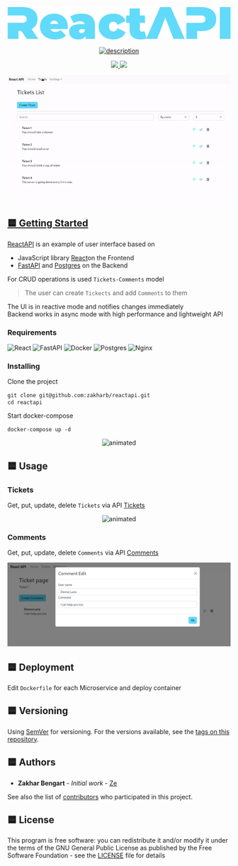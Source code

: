 <p align="center">
  <a href="https://www.linkedin.com/in/zakharb/reactapi">
  <img src="img/logo.png" alt="logo" />
</p>

<p align="center">

<a href="https://git.io/typing-svg">
  <img src="https://readme-typing-svg.herokuapp.com?font=Fira+Code&weight=600&pause=1000&color=61DAFB&center=true&width=435&lines=React+and+FastAPI;reactive+frontend+and+fast+backend" alt="description" />


</p>

<p align="center">
  <img src="https://img.shields.io/badge/version-1.0-blue" height="20"/>
  <img src="https://img.shields.io/badge/python-3.9-blue" height="20"/>
</p>


<p align="center">
  <img src="img/usage.gif" alt="usage" />
</p>


## :blue_square: Getting Started

[ReactAPI](https://github.com/zakharb/reactapi) is an example of user interface based on  
- JavaScript library [React](https://en.wikipedia.org/wiki/React_(JavaScript_library))on the Frontend   
- [FastAPI](https://en.wikipedia.org/wiki/FastAPI) and [Postgres](https://en.wikipedia.org/wiki/PostgreSQL) on the Backend   

For CRUD operations is used `Tickets-Comments` model  
> The user can create `Tickects` and add `Comments` to them  

The UI is in reactive mode and notifies changes immediately  
Backend works in async mode with high performance and lightweight API  

### Requirements

![React](https://img.shields.io/badge/react-%2320232a.svg?style=for-the-badge&logo=react&logoColor=%2361DAFB)
![FastAPI](https://img.shields.io/badge/FastAPI-005571?style=for-the-badge&logo=fastapi)
![Docker](https://img.shields.io/badge/docker-%230db7ed.svg?style=for-the-badge&logo=docker&logoColor=white)
![Postgres](https://img.shields.io/badge/postgres-%23316192.svg?style=for-the-badge&logo=postgresql&logoColor=white)
![Nginx](https://img.shields.io/badge/nginx-%23009639.svg?style=for-the-badge&logo=nginx&logoColor=white)

### Installing

Clone the project

```
git clone git@github.com:zakharb/reactapi.git
cd reactapi
```

Start docker-compose

```
docker-compose up -d
```

<p align="center">
  <img src="img/install.gif" alt="animated" />
</p>

## :blue_square: Usage  

### Tickets  
Get, put, update, delete `Tickets` via API [Tickets](http://localhost:8080/api/v1/tickets/docs)    
<p align="center">
  <img src="img/tickets.gif" alt="animated" />
</p>

### Comments    
Get, put, update, delete `Comments` via API [Comments](http://localhost:8080/api/v1/comments/docs)  
<p align="center">
  <img src="img/comments.png" />
</p>

## :blue_square: Deployment

Edit `Dockerfile` for each Microservice and deploy container

## :blue_square: Versioning

Using [SemVer](http://semver.org/) for versioning. For the versions available, see the [tags on this repository](https://github.com/zakharb/reactapi/tags). 

## :blue_square: Authors

* **Zakhar Bengart** - *Initial work* - [Ze](https://github.com/zakharb)

See also the list of [contributors](https://github.com/zakharb/reactapi/contributors) who participated in this project.

## :blue_square: License

This program is free software: you can redistribute it and/or modify it under the terms of the GNU General Public License as published by the Free Software Foundation - see the [LICENSE](LICENSE) file for details
